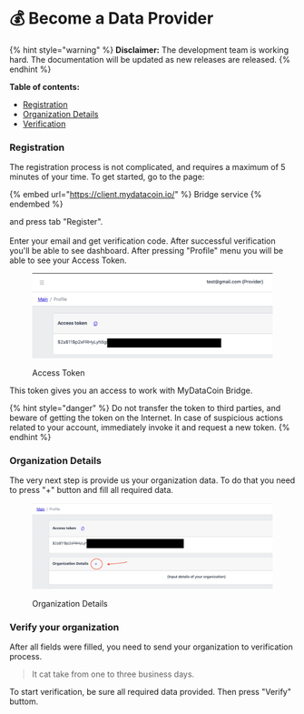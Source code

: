 # 💰 Become a Data Provider

{% hint style="warning" %}
**Disclaimer:** The development team is working hard. The documentation will be updated as new releases are released.
{% endhint %}

**Table of contents:**

* [Registration](become-a-data-provider.md#registration)
* [Organization Details](become-a-data-provider.md#organization-details)
* [Verification](become-a-data-provider.md#verify-your-organization)

### Registration

The registration process is not complicated, and requires a maximum of 5 minutes of your time. To get started, go to the page:

{% embed url="https://client.mydatacoin.io/" %}
Bridge service
{% endembed %}

and press tab "Register".\
\
Enter your email and get verification code. After successful verification you'll be able to see dashboard. After pressing "Profile" menu you will be able to see your Access Token.

<figure><img src="../.gitbook/assets/Screenshot 2023-01-10 at 18.56.23.png" alt=""><figcaption><p>Access Token</p></figcaption></figure>

This token gives you an access to work with MyDataCoin Bridge.&#x20;

{% hint style="danger" %}
Do not transfer the token to third parties, and beware of getting the token on the Internet. In case of suspicious actions related to your account, immediately invoke it and request a new token.
{% endhint %}

### Organization Details

The very next step is provide us your organization data. To do that you need to press "+" button and fill all required data.

<figure><img src="../.gitbook/assets/Screenshot 2023-01-10 at 19.04.19.png" alt=""><figcaption><p>Organization Details</p></figcaption></figure>

### Verify your organization

After all fields were filled, you need to send your organization to verification process.&#x20;

> It cat take from one to three business days.&#x20;

To start verification, be sure all required data provided. Then press "Verify" buttom.
